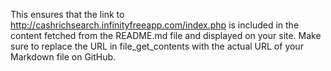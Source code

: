 This ensures that the link to http://cashrichsearch.infinityfreeapp.com/index.php is included in the content fetched from the README.md file and displayed on your site. Make sure to replace the URL in file_get_contents with the actual URL of your Markdown file on GitHub.





